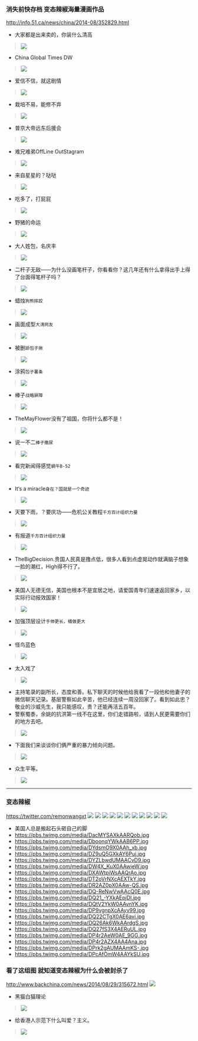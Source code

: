 ### 消失前快存档 变态辣椒海量漫画作品
http://info.51.ca/news/china/2014-08/352829.html
- 大家都是出来卖的，你装什么清高
>![](http://info.51.ca/uploads/Image/2014/08/6_2041031V6_1.jpg)
- China Global Times DW
>![](http://info.51.ca/uploads/Image/2014/08/6_2041031V6_2.jpg)
- 爱信不信，就这剧情
>![](http://info.51.ca/uploads/Image/2014/08/6_2041031V6_4.jpg)
- 栽培不易，能修不弃
>![](http://info.51.ca/uploads/Image/2014/08/6_2041031V6_7.jpg)
- 普京大帝远东后援会
>![](http://info.51.ca/uploads/Image/2014/08/6_2041031V6_17.jpg)
- 难兄难弟OffLine OutStagram
>![](http://info.51.ca/uploads/Image/2014/08/6_2041031V6_21.jpg)
- 来自星星的？哒哒
>![](http://info.51.ca/uploads/Image/2014/08/6_2041031V6_23.jpg)
- 吃多了，打屁屁
>![](http://info.51.ca/uploads/Image/2014/08/6_2041031V6_24.jpg)
- 野猪的命运
>![](http://info.51.ca/uploads/Image/2014/08/6_2041031V6_25.jpg)
- 大人姓包，名庆丰
>![](http://info.51.ca/uploads/Image/2014/08/6_2041031V6_31.jpg)
- 二杆子无敌——为什么没画笔杆子，你看看你？这几年还有什么拿得出手上得了台面得笔杆子吗？
>![](http://info.51.ca/uploads/Image/2014/08/6_2041031V6_34.jpg)
- 蜡烛`狗熊摔跤`
>![](http://info.51.ca/uploads/Image/2014/08/6_2041031V6_35.jpg)
- 画面成型`大清网友`
>![](http://info.51.ca/uploads/Image/2014/08/6_2041031V6_36.jpg)
- 被删`舔包子揪`
>![](http://info.51.ca/uploads/Image/2014/08/6_2041031V6_37.jpg)
- 涂鸦`包子薯条`
>![](http://info.51.ca/uploads/Image/2014/08/6_2041031V6_38.jpg)
- 棒子`战略屏障`
>![](http://info.51.ca/uploads/Image/2014/08/6_2041031V6_40.jpg)
- TheMayFlower没有了祖国，你将什么都不是！
>![](http://info.51.ca/uploads/Image/2014/08/6_2041031V6_43.jpg)
- 说一不二`棒子撒尿`
>![](http://info.51.ca/uploads/Image/2014/08/6_2041031V6_45.jpg)
- 看完新闻得感觉`蜗牛B-52`
>![](http://info.51.ca/uploads/Image/2014/08/6_2041031V6_46.jpg)
- It‘s a miracle`身在？国就是一个奇迹`
>![](http://info.51.ca/uploads/Image/2014/08/6_2041031V6_47.jpg)
- 天要下雨，？要庆功——危机公关教程`千方百计组织力量`
>![](http://info.51.ca/uploads/Image/2014/08/6_2041031V6_48.jpg)
- 有报道`千方百计组织力量`
>![](http://info.51.ca/uploads/Image/2014/08/6_2041031V6_49.jpg)
- TheBigDecision.贵国人民真是撸点低，很多人看到点虚晃动作就满脑子想象一脸的潮红，High得不行了。
>![](http://info.51.ca/uploads/Image/2014/08/6_2041031V6_50.jpg)
- 美国人无德无信，美国也根本不是宜居之地，请爱国青年们速速返回家乡，以实际行动报效国家！
>![](http://info.51.ca/uploads/Image/2014/08/6_2041031V6_51.jpg)
- 加强顶层设计`手伸更长，桶做更大`
>![](http://info.51.ca/uploads/Image/2014/08/6_2041031V6_52.jpg)
- 怪鸟蓝色
>![](http://info.51.ca/uploads/Image/2014/08/6_2041031V6_53.jpg)
- 太入戏了
>![](http://info.51.ca/uploads/Image/2014/08/6_2041031V6_54.jpg)
- 主持笔录的副所长，态度和善。私下聊天的时候他给我看了一段他和他妻子的微信聊天记录。基层警察如此辛苦，他已经连续一周没回家了。看到如此忠？敬业的沙威先生，我只能感叹，贵？还能再活五百年。
- 警察蜀黍，余姚的抗洪第一线不在这里，你们走错路啦，请到人民更需要你们的地方去吧。
>![](http://info.51.ca/uploads/Image/2014/08/6_2041031V6_60.jpg)
- 下面我们来谈谈你们俩严重的暴力倾向问题。
>![](http://info.51.ca/uploads/Image/2014/08/6_2041031V6_61.jpg)
- 众生平等。
>![](http://info.51.ca/uploads/Image/2014/08/6_2041031V6_62.jpg)
---
### 变态辣椒
https://twitter.com/remonwangxt
![](https://pbs.twimg.com/media/DbK8gb8XkAEjzQb.jpg)
![](https://pbs.twimg.com/media/DalpO2dW4AI_eZq.jpg)
![](https://pbs.twimg.com/media/DcwbOaZW0AAxE0C.jpg)
![](https://pbs.twimg.com/media/DeYf-25XUAAljkv.jpg)
![](https://pbs.twimg.com/media/DdDAldlVQAANiZa.jpg)
![](https://pbs.twimg.com/media/DNfnRHoWsAEYSyN.jpg)
![](https://chinadigitaltimes.net/chinese/files/2016/02/CaLLI_VUAAAcdFW.jpg)
![](https://botanwang.com/sites/default/files/styles/632_n/public/field/image/Clipboard17_96.jpg)
![](https://chinadigitaltimes.net/chinese/files/2016/07/CmQrjx1UMAAXQxx-768x589.jpg)
![](https://pbs.twimg.com/media/CNw9C59UEAEE4n6.jpg)
![](http://1.bp.blogspot.com/-XtnNUzHDYj8/U_5vfPQE4GI/AAAAAAAAytk/gHGfppogeOQ/s1600/608062c1gw1dx157vp5odj--ss-708473.jpg)
- 美国人总是搬起石头砸自己的脚
- https://pbs.twimg.com/media/DacMYSAXkAARQob.jpg
- https://pbs.twimg.com/media/DboonqYWkAAB6PP.jpg
- https://pbs.twimg.com/media/DYdsmO9X0AAh_xb.jpg
- https://pbs.twimg.com/media/DZ9uQ5GXkAY6Puj.jpg
- https://pbs.twimg.com/media/DYZLbwdUMAACvD9.jpg
- https://pbs.twimg.com/media/DW4X_KuX0AAwjeW.jpg
- https://pbs.twimg.com/media/DXAWtpjWsAAQrAo.jpg
- https://pbs.twimg.com/media/DT2oVrNXcAEXTkY.jpg
- https://pbs.twimg.com/media/DR2AZ0pX0AAw-QS.jpg
- https://pbs.twimg.com/media/DQ-ReNwVwAAcQ0E.jpg
- https://pbs.twimg.com/media/DQ21_-YXkAEpjDl.jpg
- https://pbs.twimg.com/media/DQtV2YkW0AAvnYK.jpg
- https://pbs.twimg.com/media/DP9vgnpXcAAyv99.jpg
- https://pbs.twimg.com/media/DQ22CTgX0AE6avi.jpg
- https://pbs.twimg.com/media/DQ26Ak6WkAArdgS.jpg
- https://pbs.twimg.com/media/DQ27fS3X4AERuUL.jpg
- https://pbs.twimg.com/media/DP4r2AeW0AE_9GG.jpg
- https://pbs.twimg.com/media/DP4r2AZX4AA4Ana.jpg
- https://pbs.twimg.com/media/DPrk2gAUMAAmKS-.jpg
- https://pbs.twimg.com/media/DPcAfOmW4AAYkSU.jpg
### 看了这组图 就知道变态辣椒为什么会被封杀了
http://www.backchina.com/news/2014/08/29/315672.html
![](http://upload2.bkcimg.com/news/20140828/jianpanxia2487876.jpg)
- 黑猫白猫理论
>![](http://media.gjczz.com/images/79ad6ee47d58602b15e0f0792e7b9386.jpeg)
- 给香港人示范下什么叫爱？主义。
>![](https://uploads.disquscdn.com/images/3216c22afee2eb44e00d08455e44485a94649f5a4d8f2ab626a3c706ef74062b.jpg)
